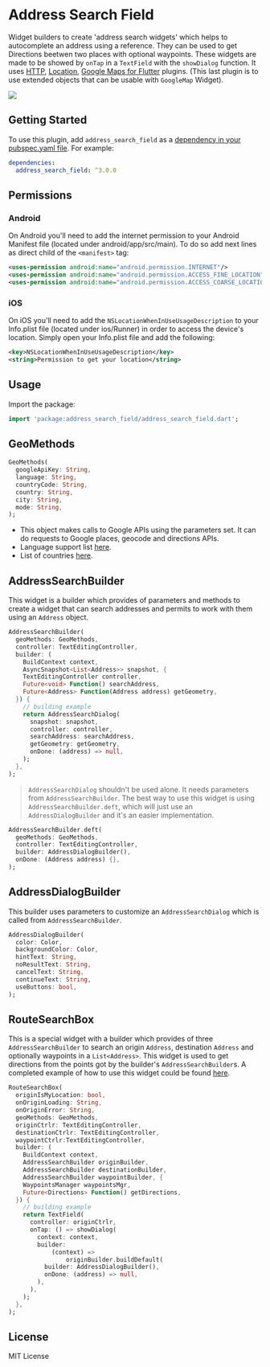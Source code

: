 # Address Search Field

Widget builders to create 'address search widgets' which helps to autocomplete an address using a reference. They can be used to get Directions beetwen two places with optional waypoints. These widgets are made to be showed by `onTap` in a `TextField` with the `showDialog` function.
It uses [HTTP](https://pub.dev/packages/http/versions/0.12.2), [Location](https://pub.dev/packages/location), [Google Maps for Flutter](https://pub.dev/packages/google_maps_flutter/versions/1.0.5) plugins. (This last plugin is to use extended objects that can be usable with `GoogleMap` Widget).

![](https://raw.githubusercontent.com/JosLuna98/address_search_field/master/screenshot/untitled.gif)

## Getting Started

To use this plugin, add `address_search_field` as a [dependency in your pubspec.yaml file](https://flutter.io/platform-plugins/). For example:

```yaml
dependencies:
  address_search_field: ^3.0.0
```

## Permissions

### Android

On Android you'll need to add the internet permission to your Android Manifest file (located under android/app/src/main). To do so add next lines as direct child of the `<manifest>` tag:

``` xml
<uses-permission android:name="android.permission.INTERNET"/>
<uses-permission android:name="android.permission.ACCESS_FINE_LOCATION"/>
<uses-permission android:name="android.permission.ACCESS_COARSE_LOCATION"/>
```

### iOS

On iOS you'll need to add the `NSLocationWhenInUseUsageDescription` to your Info.plist file (located under ios/Runner) in order to access the device's location. Simply open your Info.plist file and add the following:

``` xml
<key>NSLocationWhenInUseUsageDescription</key>
<string>Permission to get your location</string>
```

## Usage

Import the package:
```dart
import 'package:address_search_field/address_search_field.dart';
```

## GeoMethods

```dart
GeoMethods(
  googleApiKey: String,
  language: String,
  countryCode: String,
  country: String,
  city: String,
  mode: String,
);
```

* This object makes calls to Google APIs using the parameters set. It can do requests to Google places, geocode and directions APIs.
* Language support list [here](https://developers.google.com/maps/faq#languagesupport).
* List of countries [here](https://en.wikipedia.org/wiki/List_of_ISO_3166_country_codes).

## AddressSearchBuilder

This widget is a builder which provides of parameters and methods to create a widget that can search addresses and permits to work with them using an `Address` object.

```dart
AddressSearchBuilder(
  geoMethods: GeoMethods,
  controller: TextEditingController,
  builder: (
    BuildContext context,
    AsyncSnapshot<List<Address>> snapshot, {
    TextEditingController controller,
    Future<void> Function() searchAddress,
    Future<Address> Function(Address address) getGeometry,
  }) {
    // building example
    return AddressSearchDialog(
      snapshot: snapshot,
      controller: controller,
      searchAddress: searchAddress,
      getGeometry: getGeometry,
      onDone: (address) => null,
    );
  },
);
```

>`AddressSearchDialog` shouldn't be used alone. It needs parameters from `AddressSearchBuilder`. The best way to use this widget is using `AddressSearchBuilder.deft`, which will just use an `AddressDialogBuilder` and it's an easier implementation.

```dart
AddressSearchBuilder.deft(
  geoMethods: GeoMethods,
  controller: TextEditingController,
  builder: AddressDialogBuilder(),
  onDone: (Address address) {},
);
```

## AddressDialogBuilder

This builder uses parameters to customize an `AddressSearchDialog` which is called from `AddressSearchBuilder`.

```dart
AddressDialogBuilder(
  color: Color,
  backgroundColor: Color,
  hintText: String,
  noResultText: String,
  cancelText: String,
  continueText: String,
  useButtons: bool,
);
```

## RouteSearchBox

This is a special widget with a builder which provides of three `AddressSearchBuilder` to search an origin `Address`, destination `Address` and optionally waypoints in a `List<Address>`. This widget is used to get directions from the points got by the builder's `AddressSearchBuilder`s.
A completed example of how to use this widget could be found [here](https://pub.dev/packages/address_search_field/example).

```dart
RouteSearchBox(
  originIsMyLocation: bool,
  onOriginLoading: String,
  onOriginError: String,
  geoMethods: GeoMethods,
  originCtrlr: TextEditingController,
  destinationCtrlr: TextEditingController,
  waypointCtrlr:TextEditingController,
  builder: (
    BuildContext context,
    AddressSearchBuilder originBuilder,
    AddressSearchBuilder destinationBuilder,
    AddressSearchBuilder waypointBuilder, {
    WaypointsManager waypointsMgr,
    Future<Directions> Function() getDirections,
  }) {
    // building example
    return TextField(
      controller: originCtrlr,
      onTap: () => showDialog(
        context: context,
        builder:
            (context) => 
                originBuilder.buildDefault(
          builder: AddressDialogBuilder(),
          onDone: (address) => null,
        ),
      ),
    );
  },
);
```

##  License

MIT License
